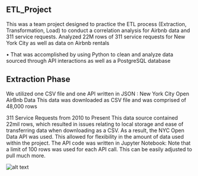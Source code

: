 ## ETL_Project

This was a team project designed to practice the ETL process (Extraction, Transformation, Load) to conduct a correlation analysis for Airbnb data and 311 service requests. Analyzed 22M rows of 311 service requests for New York City as well as data on Airbnb rentals 
	
•	That was accomplished by using Python to clean and analyze data sourced through API interactions as well as a PostgreSQL database 


## Extraction Phase

We utilized one CSV file and one API written in JSON :
New York City Open AirBnb Data 
This data was downloaded as CSV file and was comprised of  48,000 rows

311 Service Requests from 2010 to Present
This data source contained 22mil rows, which resulted in issues relating to  local storage and ease of transferring data when downloading as a CSV.   As a result, the NYC Open Data API was used. This allowed for flexibility in the amount of  data used within the project.
The API code was written in  Jupyter Notebook:
Note that a limit of 100 rows was used for each API call. This can be easily adjusted to pull much more.

![alt text](https://github.com/[daluongo]/[ETL_Project]/blob/[master]/Images/Picture1.png?raw=true)
